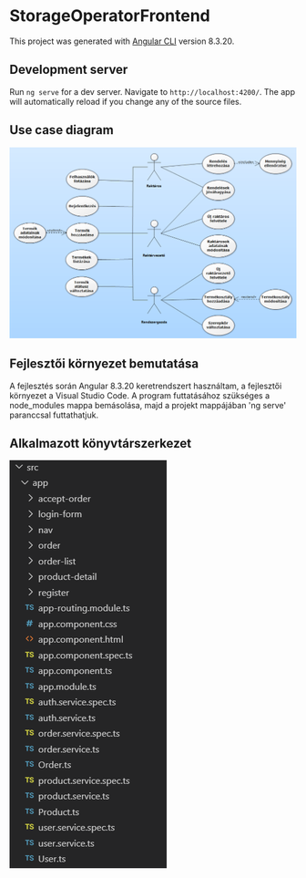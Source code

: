 # StorageOperatorFrontend

This project was generated with [Angular CLI](https://github.com/angular/angular-cli) version 8.3.20.

## Development server

Run `ng serve` for a dev server. Navigate to `http://localhost:4200/`. The app will automatically reload if you change any of the source files.

## Use case diagram

![usecase](assets/use_case.PNG)

## Fejlesztői környezet bemutatása

A fejlesztés során Angular 8.3.20 keretrendszert használtam, a fejlesztői környezet a Visual Studio Code. A program futtatásához szükséges a node_modules mappa bemásolása, majd a projekt mappájában 'ng serve' paranccsal futtathatjuk.

## Alkalmazott könyvtárszerkezet

![library](assets/library.PNG)
